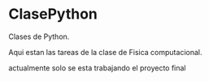 ClasePython
===========

Clases de Python.

Aqui estan las tareas de la clase de Fisica computacional.

actualmente solo se esta trabajando el proyecto final
